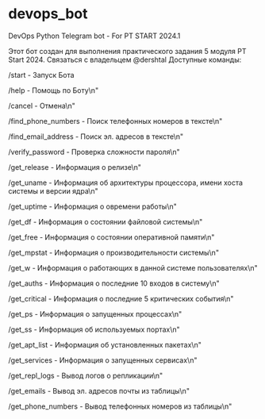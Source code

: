 # devops_bot

DevOps Python Telegram bot - For PT START 2024.1 

Этот бот создан для выполнения практического задания 5 модуля PT Start 2024. Связаться с владельцем @dershtal Доступные команды:

/start - Запуск Бота

/help - Помощь по Боту\n"

/cancel - Отмена\n"

/find_phone_numbers - Поиск телефонных номеров в тексте\n"

/find_email_address - Поиск эл. адресов в тексте\n"

/verify_password - Проверка сложности пароля\n"

/get_release - Информация о релизе\n"

/get_uname - Информация об архитектуры процессора, имени хоста системы и версии ядра\n"

/get_uptime - Информация о овремени работы\n"

/get_df - Информация о состоянии файловой системы\n"

/get_free - Информация о состоянии оперативной памяти\n"

/get_mpstat - Информация о производительности системы\n"

/get_w - Информация о работающих в данной системе пользователях\n"

/get_auths - Информация о последние 10 входов в систему\n"

/get_critical - Информация о последние 5 критических события\n"

/get_ps - Информация о запущенных процессах\n"

/get_ss - Информация об используемых портах\n"

/get_apt_list - Информация об установленных пакетах\n"

/get_services - Информация о запущенных сервисах\n"

/get_repl_logs - Вывод логов о репликации\n"

/get_emails - Вывод эл. адресов почты из таблицы\n"

/get_phone_numbers - Вывод телефонных номеров из таблицы\n"